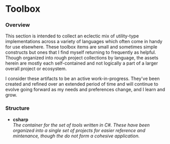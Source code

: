 # Toolbox

### Overview

This section is intended to collect an eclectic mix of utility-type implementations across a variety of languages which often come in handy for use elsewhere.  These toolbox items are small and sometimes simple constructs but ones that I find myself returning to frequently as helpful.  Though organized into rough project collections by language, the assets herein are mostly each self-contained and not logically a part of a larger overall project or ecosystem. 

I consider these artifacts to be an active work-in-progress.  They've been created and refined over an extended period of time and will continue to evolve going forward as my needs and preferences change, and I learn and grow.  

### Structure

* **csharp**  
  _The container for the set of tools written in C#.  These have been organized into a single set of projects for easier reference and mintenance, though the do not form a cohesive application._
  